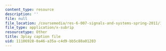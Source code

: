 ```yaml
---
content_type: resource
description: ''
file: null
file_location: /coursemedia/res-6-007-signals-and-systems-spring-2011/111069280a46a35ac4d9bb5c88a01203_mC3TiBJiCsY.srt
file_type: application/x-subrip
resourcetype: Other
title: 3play caption file
uid: 11106928-0a46-a35a-c4d9-bb5c88a01203
---
```

